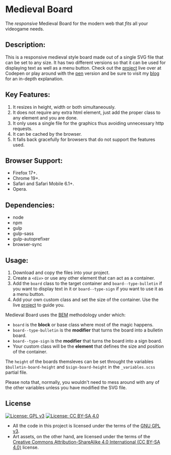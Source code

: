 # Medieval Board
The *responsive* Medieval Board for the modern web that *fits* all your videogame needs.

## Description:
This is a responsive medieval style board made out of a single SVG file that can be set to any size. It has two different versions so that it can be used for displaying text as well as a menu button. Check out the [project] live over at Codepen or play around with the [pen] version and be sure to visit my [blog] for an in-depth explanation.

## Key Features:
1. It resizes in height, width or both simultaneously.
2. It does not require any extra html element, just add the proper  class to any element and you are done.
3. It only uses a single file for the graphics thus avoiding unnecessary http requests.
4. It can be cached by the browser.
5. It falls back gracefully for browsers that do not support the features used.

## Browser Support:
- Firefox 17+.
- Chrome 19+.
- Safari and Safari Mobile 6.1+.
- Opera.

## Dependencies:
- node
- npm
- gulp
- gulp-sass
- gulp-autoprefixer
- browser-sync

## Usage:
1. Download and copy the files into your project.
2. Create a `<div>` or use any other element that can act as a container.
3. Add the `board` class to the target container and `board--type-bulletin` if you want to display text in it or `board--type-sign` if you want to use it as a menu button.
4. Add your own custom class and set the size of the container. Use the live [project] to guide you.

Medieval Board uses the [BEM] methodology under which:

- `board` is the **block** or base class where most of the magic happens.
- `board--type-bulletin` is the **modifier** that turns the board into a bulletin board.
- `board--type-sign` is the **modifier** that turns the board into a sign board.
- Your custom class will be the **element** that defines the size and position of the container.

The `height` of the boards themsleves can be set throught the variables `$bulletin-board-height` and `$sign-board-height` in the `_variables.scss` partial file.

Please nota that, normally, you wouldn't need to mess around with any of the other variables unless you have modified the SVG file.

## License
[![License: GPL v3](https://img.shields.io/badge/License-GPLv3-blue.svg)](https://www.gnu.org/licenses/gpl-3.0)
[![License: CC BY-SA 4.0](https://img.shields.io/badge/License-CC%20BY--SA%204.0-lightgrey.svg)](https://creativecommons.org/licenses/by-sa/4.0/)

- All the code in this project is licensed under the terms of the [GNU GPL v3].
- Art assets, on the other hand, are licensed under the terms of the [Creative Commons Attribution-ShareAlike 4.0 International (CC BY-SA 4.0)][CC BY-SA 4.0] license.




[project]: https://codepen.io/andresangelini/project/editor/Aarxxz
[pen]: https://codepen.io/andresangelini/pen/EXjqRv
[blog]: https://medium.com/@angelini.andres/https-medium-com-angelini-andres-making-a-responsive-medieval-board-with-svg-stacks-chapter-i-f18490364e44
[BEM]: http://getbem.com/
[GNU GPL v3]: https://www.gnu.org/licenses/gpl-3.0
[CC BY-SA 4.0]: https://creativecommons.org/licenses/by-sa/4.0/

